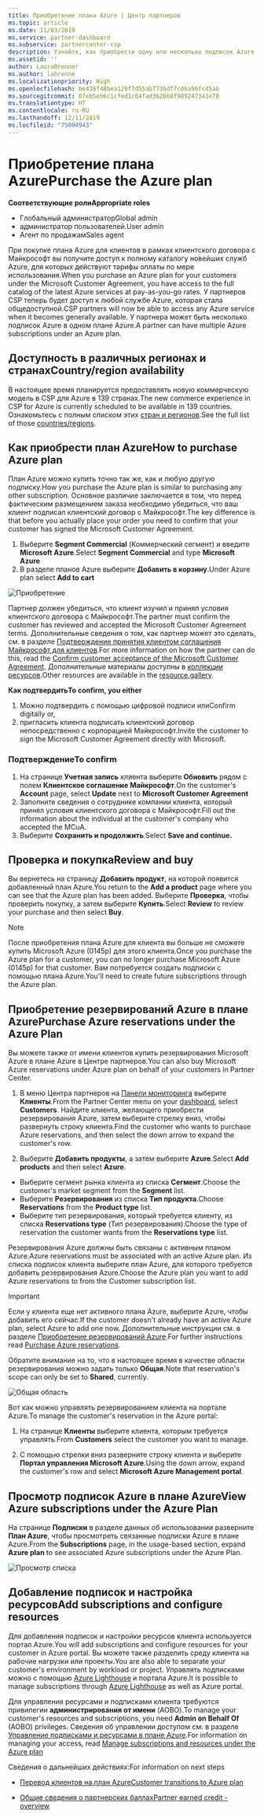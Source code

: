 ```yaml
---
title: Приобретение плана Azure | Центр партнеров
ms.topic: article
ms.date: 11/03/2019
ms.service: partner-dashboard
ms.subservice: partnercenter-csp
description: Узнайте, как приобрести одну или несколько подписок Azure и резервирований Azure в рамках плана Azure, настроить ресурсы, а также как просматривать и добавлять подписки.
ms.assetid: ''
author: LauraBrenner
ms.author: labrenne
ms.localizationpriority: High
ms.openlocfilehash: be438f48bea120f7d55ab773bdf7cd6a96fc45ab
ms.sourcegitcommit: 07eb5eb6c1cfed1c84fad3626b8f989247341e70
ms.translationtype: HT
ms.contentlocale: ru-RU
ms.lasthandoff: 12/11/2019
ms.locfileid: "75004943"
---
```

# <a name="purchase-the-azure-plan"></a><span data-ttu-id="e2413-103">Приобретение плана Azure</span><span class="sxs-lookup"><span data-stu-id="e2413-103">Purchase the Azure plan</span></span>

<span data-ttu-id="e2413-104">**Соответствующие роли**</span><span class="sxs-lookup"><span data-stu-id="e2413-104">**Appropriate roles**</span></span>
-   <span data-ttu-id="e2413-105">Глобальный администратор</span><span class="sxs-lookup"><span data-stu-id="e2413-105">Global admin</span></span>
-   <span data-ttu-id="e2413-106">администратор пользователей.</span><span class="sxs-lookup"><span data-stu-id="e2413-106">User admin</span></span>
-   <span data-ttu-id="e2413-107">Агент по продажам</span><span class="sxs-lookup"><span data-stu-id="e2413-107">Sales agent</span></span>

<span data-ttu-id="e2413-108">При покупке плана Azure для клиентов в рамках клиентского договора с Майкрософт вы получите доступ к полному каталогу новейших служб Azure, для которых действуют тарифы оплаты по мере использования.</span><span class="sxs-lookup"><span data-stu-id="e2413-108">When you purchase an Azure plan for your customers under the Microsoft Customer Agreement, you have access to the full catalog of the latest Azure services at pay-as-you-go rates.</span></span> <span data-ttu-id="e2413-109">У партнеров CSP теперь будет доступ к любой службе Azure, которая стала общедоступной.</span><span class="sxs-lookup"><span data-stu-id="e2413-109">CSP partners will now be able to access any Azure service when it becomes generally available.</span></span> <span data-ttu-id="e2413-110">У партнера может быть несколько подписок Azure в одном плане Azure.</span><span class="sxs-lookup"><span data-stu-id="e2413-110">A partner can have multiple Azure subscriptions under an Azure plan.</span></span> 

## <a name="countryregion-availability"></a><span data-ttu-id="e2413-111">Доступность в различных регионах и странах</span><span class="sxs-lookup"><span data-stu-id="e2413-111">Country/region availability</span></span>
<span data-ttu-id="e2413-112">В настоящее время планируется предоставлять новую коммерческую модель в CSP для Azure в 139 странах.</span><span class="sxs-lookup"><span data-stu-id="e2413-112">The new commerce experience in CSP for Azure is currently scheduled to be available in 139 countries.</span></span> <span data-ttu-id="e2413-113">Ознакомьтесь с полным списком этих [стран и регионов](https://query.prod.cms.rt.microsoft.com/cms/api/am/binary/RE3QN0x).</span><span class="sxs-lookup"><span data-stu-id="e2413-113">See the full list of those [countries/regions](https://query.prod.cms.rt.microsoft.com/cms/api/am/binary/RE3QN0x).</span></span> 

## <a name="how-to-purchase-azure-plan"></a><span data-ttu-id="e2413-114">Как приобрести план Azure</span><span class="sxs-lookup"><span data-stu-id="e2413-114">How to purchase Azure plan</span></span>

<span data-ttu-id="e2413-115">План Azure можно купить точно так же, как и любую другую подписку.</span><span class="sxs-lookup"><span data-stu-id="e2413-115">How you purchase the Azure plan is similar to purchasing any other subscription.</span></span> <span data-ttu-id="e2413-116">Основное различие заключается в том, что перед фактическим размещением заказа необходимо убедиться, что ваш клиент подписал клиентский договор с Майкрософт.</span><span class="sxs-lookup"><span data-stu-id="e2413-116">The key difference is that before you actually place your order you need to confirm that your customer has signed the Microsoft Customer Agreement.</span></span>

1. <span data-ttu-id="e2413-117">Выберите **Segment Commercial** (Коммерческий сегмент) и введите **Microsoft Azure**.</span><span class="sxs-lookup"><span data-stu-id="e2413-117">Select **Segment Commercial** and type **Microsoft Azure**</span></span> 
2. <span data-ttu-id="e2413-118">В разделе планов Azure выберите **Добавить в корзину**.</span><span class="sxs-lookup"><span data-stu-id="e2413-118">Under Azure plan select **Add to cart**</span></span>

![Приобретение](images/azure/Azurepurchase1.png)

<span data-ttu-id="e2413-120">Партнер должен убедиться, что клиент изучил и принял условия клиентского договора с Майкрософт.</span><span class="sxs-lookup"><span data-stu-id="e2413-120">The partner must confirm the customer has reviewed and accepted the Microsoft Customer Agreement terms.</span></span> <span data-ttu-id="e2413-121">Дополнительные сведения о том, как партнер может это сделать, см. в разделе [Подтверждение принятия клиентом соглашения Майкрософт для клиентов](https://docs.microsoft.com/partner-center/confirm-customer-agreement).</span><span class="sxs-lookup"><span data-stu-id="e2413-121">For more information on how the partner can do this, read the [Confirm customer acceptance of the Microsoft Customer Agreement](https://docs.microsoft.com/partner-center/confirm-customer-agreement).</span></span> <span data-ttu-id="e2413-122">Дополнительные материалы доступны в [коллекции ресурсов](https://partner.microsoft.com/resources/collection/Microsoft-Customer-Agreement-in-the-CSP-program#/).</span><span class="sxs-lookup"><span data-stu-id="e2413-122">Other resources are available in the [resource gallery](https://partner.microsoft.com/resources/collection/Microsoft-Customer-Agreement-in-the-CSP-program#/).</span></span>

<span data-ttu-id="e2413-123">**Как подтвердить**</span><span class="sxs-lookup"><span data-stu-id="e2413-123">**To confirm, you either**</span></span>
1. <span data-ttu-id="e2413-124">Можно подтвердить с помощью цифровой подписи или</span><span class="sxs-lookup"><span data-stu-id="e2413-124">Confirm digitally or,</span></span>
2. <span data-ttu-id="e2413-125">пригласить клиента подписать клиентский договор непосредственно с корпорацией Майкрософт.</span><span class="sxs-lookup"><span data-stu-id="e2413-125">Invite the customer to sign the Microsoft Customer Agreement directly with Microsoft.</span></span> 

### <a name="to-confirm"></a><span data-ttu-id="e2413-126">Подтверждение</span><span class="sxs-lookup"><span data-stu-id="e2413-126">To confirm</span></span> 

1. <span data-ttu-id="e2413-127">На странице **Учетная запись** клиента выберите **Обновить** рядом с полем **Клиентское соглашение Майкрософт**.</span><span class="sxs-lookup"><span data-stu-id="e2413-127">On the customer's **Account** page, select **Update** next to **Microsoft Customer Agreement**</span></span>  
2. <span data-ttu-id="e2413-128">Заполните сведения о сотруднике компании клиента, который принял условия клиентского договора с Майкрософт.</span><span class="sxs-lookup"><span data-stu-id="e2413-128">Fill out the information about the individual at the customer's company who accepted the MCuA.</span></span>
3. <span data-ttu-id="e2413-129">Выберите **Сохранить и продолжить**.</span><span class="sxs-lookup"><span data-stu-id="e2413-129">Select **Save and continue.**</span></span>  

## <a name="review-and-buy"></a><span data-ttu-id="e2413-130">Проверка и покупка</span><span class="sxs-lookup"><span data-stu-id="e2413-130">Review and buy</span></span>

<span data-ttu-id="e2413-131">Вы вернетесь на страницу **Добавить продукт**, на которой появится добавленный план Azure.</span><span class="sxs-lookup"><span data-stu-id="e2413-131">You return to the **Add a product** page where you can see that the Azure plan has been added.</span></span> <span data-ttu-id="e2413-132">Выберите **Проверка**, чтобы проверить покупку, а затем выберите **Купить**.</span><span class="sxs-lookup"><span data-stu-id="e2413-132">Select **Review** to review your purchase and then select **Buy**.</span></span> 

>[!Note]
><span data-ttu-id="e2413-133">После приобретения плана Azure для клиента вы больше не сможете купить Microsoft Azure (0145p) для этого клиента.</span><span class="sxs-lookup"><span data-stu-id="e2413-133">Once you purchase the Azure plan for a customer, you can no longer purchase Microsoft Azure (0145p) for that customer.</span></span> <span data-ttu-id="e2413-134">Вам потребуется создать подписки с помощью плана Azure.</span><span class="sxs-lookup"><span data-stu-id="e2413-134">You'll need to create future subscriptions through the Azure plan.</span></span>

## <a name="purchase-azure-reservations-under-the-azure-plan"></a><span data-ttu-id="e2413-135">Приобретение резервирований Azure в плане Azure</span><span class="sxs-lookup"><span data-stu-id="e2413-135">Purchase Azure reservations under the Azure Plan</span></span> 
  
<span data-ttu-id="e2413-136">Вы можете также от имени клиентов купить резервирования Microsoft Azure в плане Azure в Центре партнеров.</span><span class="sxs-lookup"><span data-stu-id="e2413-136">You can also buy Microsoft Azure reservations under Azure plan on behalf of your customers in Partner Center.</span></span>

1. <span data-ttu-id="e2413-137">В меню Центра партнеров на [Панели мониторинга](https://partner.microsoft.com/dashboard/) выберите **Клиенты**.</span><span class="sxs-lookup"><span data-stu-id="e2413-137">From the Partner Center menu on your [dashboard](https://partner.microsoft.com/dashboard/), select **Customers**.</span></span> <span data-ttu-id="e2413-138">Найдите клиента, желающего приобрести резервирования Azure, затем выберите стрелку вниз, чтобы развернуть строку клиента.</span><span class="sxs-lookup"><span data-stu-id="e2413-138">Find the customer who wants to purchase Azure reservations, and then select the down arrow to expand the customer's row.</span></span> 

2. <span data-ttu-id="e2413-139">Выберите **Добавить продукты**, а затем выберите **Azure**.</span><span class="sxs-lookup"><span data-stu-id="e2413-139">Select **Add products** and then select **Azure**.</span></span> 
- <span data-ttu-id="e2413-140">Выберите сегмент рынка клиента из списка **Сегмент**.</span><span class="sxs-lookup"><span data-stu-id="e2413-140">Choose the customer's market segment from the **Segment** list.</span></span> 
- <span data-ttu-id="e2413-141">Выберите **Резервирования** из списка **Тип продукта**.</span><span class="sxs-lookup"><span data-stu-id="e2413-141">Choose **Reservations** from the **Product type** list.</span></span> 
- <span data-ttu-id="e2413-142">Выберите тип резервирования, который требуется клиенту, из списка **Reservations type** (Тип резервирования).</span><span class="sxs-lookup"><span data-stu-id="e2413-142">Choose the type of reservation the customer wants from the **Reservations type** list.</span></span> 

<span data-ttu-id="e2413-143">Резервирования Azure должны быть связаны с активным планом Azure.</span><span class="sxs-lookup"><span data-stu-id="e2413-143">Azure reservations must be associated with an active Azure plan.</span></span> <span data-ttu-id="e2413-144">Из списка подписок клиента выберите план Azure, для которого требуется добавить резервирования Azure.</span><span class="sxs-lookup"><span data-stu-id="e2413-144">Choose the Azure plan you want to add Azure reservations to from the Customer subscription list.</span></span> 

>[!Important] 
><span data-ttu-id="e2413-145">Если у клиента еще нет активного плана Azure, выберите Azure, чтобы добавить его сейчас.</span><span class="sxs-lookup"><span data-stu-id="e2413-145">If the customer doesn't already have an active Azure plan, select Azure to add one now.</span></span> <span data-ttu-id="e2413-146">Дополнительные инструкции см. в разделе [Приобретение резервирований Azure](https://docs.microsoft.com/partner-center/azure-reservations-buying#purchase-azure-reservations).</span><span class="sxs-lookup"><span data-stu-id="e2413-146">For further instructions read [Purchase Azure reservations](https://docs.microsoft.com/partner-center/azure-reservations-buying#purchase-azure-reservations).</span></span>

<span data-ttu-id="e2413-147">Обратите внимание на то, что в настоящее время в качестве области резервирования можно задать только **Общая**.</span><span class="sxs-lookup"><span data-stu-id="e2413-147">Note that reservation's scope can only be set to **Shared**, currently.</span></span> 

![Общая область](images/azure/addprods1.png)

<span data-ttu-id="e2413-149">Вот как можно управлять резервированием клиента на портале Azure.</span><span class="sxs-lookup"><span data-stu-id="e2413-149">To manage the customer's reservation in the Azure portal:</span></span> 

1. <span data-ttu-id="e2413-150">На странице **Клиенты** выберите клиента, которым требуется управлять.</span><span class="sxs-lookup"><span data-stu-id="e2413-150">From **Customers** select the customer you want to manage.</span></span> 

2. <span data-ttu-id="e2413-151">С помощью стрелки вниз разверните строку клиента и выберите **Портал управления Microsoft Azure**.</span><span class="sxs-lookup"><span data-stu-id="e2413-151">Using the down arrow, expand the customer's row and select **Microsoft Azure Management portal**.</span></span>  
 
## <a name="view-azure-subscriptions-under-the-azure-plan"></a><span data-ttu-id="e2413-152">Просмотр подписок Azure в плане Azure</span><span class="sxs-lookup"><span data-stu-id="e2413-152">View Azure subscriptions under the Azure Plan</span></span> 

<span data-ttu-id="e2413-153">На странице **Подписки** в разделе данных об использовании разверните **План Azure**, чтобы просмотреть связанные подписки Azure в плане Azure.</span><span class="sxs-lookup"><span data-stu-id="e2413-153">From the **Subscriptions** page, in the usage-based section, expand **Azure plan** to see associated Azure subscriptions under the Azure Plan.</span></span>

![Просмотр списка](images/azure/addprods2.png) 


## <a name="add-subscriptions-and-configure-resources"></a><span data-ttu-id="e2413-155">Добавление подписок и настройка ресурсов</span><span class="sxs-lookup"><span data-stu-id="e2413-155">Add subscriptions and configure resources</span></span>

<span data-ttu-id="e2413-156">Для добавления подписок и настройки ресурсов клиента используется портал Azure.</span><span class="sxs-lookup"><span data-stu-id="e2413-156">You will add subscriptions and configure resources for your customer in Azure portal.</span></span> <span data-ttu-id="e2413-157">Вы можете также разделить среду клиента на рабочие нагрузки или проекты.</span><span class="sxs-lookup"><span data-stu-id="e2413-157">You are also able to separate your customer's environment by workload or project.</span></span> <span data-ttu-id="e2413-158">Управлять подписками можно с помощью [Azure Lighthouse](https://azure.microsoft.com/services/azure-lighthouse/) и портала Azure.</span><span class="sxs-lookup"><span data-stu-id="e2413-158">It is possible to manage subscriptions through [Azure Lighthouse](https://azure.microsoft.com/services/azure-lighthouse/) as well as Azure portal.</span></span> 

<span data-ttu-id="e2413-159">Для управления ресурсами и подписками клиента требуются привилегии **администрирования от имени** (AOBO).</span><span class="sxs-lookup"><span data-stu-id="e2413-159">To manage your customer's resources and subscriptions, you need **Admin on Behalf Of** (AOBO) privileges.</span></span> <span data-ttu-id="e2413-160">Сведения об управлении доступом см. в разделе [Управление подписками и ресурсами в плане Azure](azure-plan-manage.md).</span><span class="sxs-lookup"><span data-stu-id="e2413-160">For information on managing your access, read [Manage subscriptions and resources under the Azure plan](azure-plan-manage.md)</span></span>

<span data-ttu-id="e2413-161">Сведения о дальнейших действиях:</span><span class="sxs-lookup"><span data-stu-id="e2413-161">For information on next steps</span></span>

- [<span data-ttu-id="e2413-162">Перевод клиентов на план Azure</span><span class="sxs-lookup"><span data-stu-id="e2413-162">Customer transitions to Azure plan</span></span>](azure-plan-transition.md)

- [<span data-ttu-id="e2413-163">Общие сведения о партнерских баллах</span><span class="sxs-lookup"><span data-stu-id="e2413-163">Partner earned credit - overview</span></span>](partner-earned-credit.md)







            




    

  













    



    
